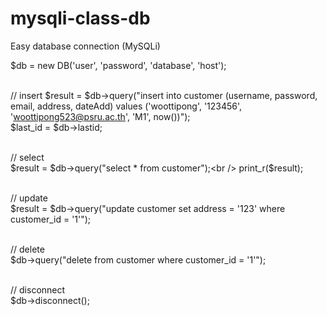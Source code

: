 # mysqli-class-db
Easy database connection (MySQLi)

$db = new DB('user', 'password', 'database', 'host');<br /><br />

// insert
$result = $db->query("insert into customer (username, password, email, address, dateAdd) values ('woottipong', '123456', 'woottipong523@psru.ac.th', 'M1', now())");<br />
$last_id = $db->lastid;<br /><br />

// select<br />
$result = $db->query("select * from customer");<br />
print_r($result);<br /><br />

// update<br />
$result = $db->query("update customer set address = '123' where customer_id = '1'");<br /><br />

// delete<br />
$db->query("delete from customer where customer_id = '1'");<br /><br />

// disconnect<br />
$db->disconnect();
